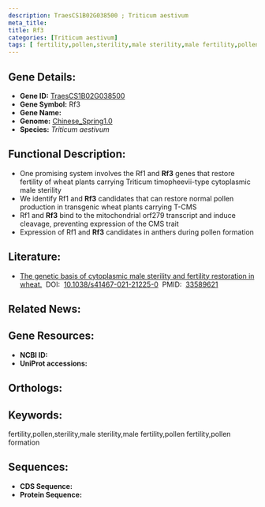 ```yaml
---
description: TraesCS1B02G038500 ; Triticum aestivum
meta_title:
title: Rf3
categories: [Triticum aestivum]
tags: [ fertility,pollen,sterility,male sterility,male fertility,pollen fertility,pollen formation ]
---
```


## Gene Details:
- **Gene ID:**	[TraesCS1B02G038500]()
- **Gene Symbol:** Rf3
- **Gene Name:** 
- **Genome:** [Chinese_Spring1.0]()
- **Species:** *Triticum aestivum*

## Functional Description:
   - One promising system involves the Rf1 and **Rf3** genes that restore fertility of wheat plants carrying Triticum timopheevii-type cytoplasmic male sterility
   - We identify Rf1 and **Rf3** candidates that can restore normal pollen production in transgenic wheat plants carrying T-CMS
   - Rf1 and **Rf3** bind to the mitochondrial orf279 transcript and induce cleavage, preventing expression of the CMS trait
   - Expression of Rf1 and **Rf3** candidates in anthers during pollen formation

## Literature:
   - [The genetic basis of cytoplasmic male sterility and fertility restoration in wheat.]( https://www.nature.com/articles/s41467-021-21225-0)&nbsp;&nbsp;DOI:&nbsp;&nbsp;[10.1038/s41467-021-21225-0](https://www.nature.com/articles/s41467-021-21225-0)&nbsp;&nbsp;PMID:&nbsp;&nbsp;[33589621](https://pubmed.ncbi.nlm.nih.gov/33589621/)

## Related News:

## Gene Resources:
- **NCBI ID:** [](https://www.ncbi.nlm.nih.gov/gene/?term=)
- **UniProt accessions:** [](https://www.uniprot.org/uniprotkb//entry)

## Orthologs:

## Keywords:
fertility,pollen,sterility,male sterility,male fertility,pollen fertility,pollen formation

## Sequences:
- **CDS Sequence:**
- **Protein Sequence:**
